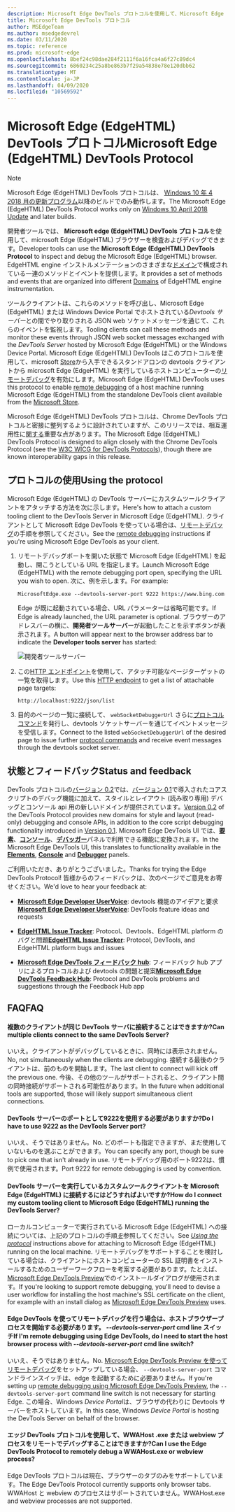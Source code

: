 ```yaml
---
description: Microsoft Edge DevTools プロトコルを使用して、Microsoft Edge (EdgeHTML) ブラウザーを検査およびデバッグします。
title: Microsoft Edge DevTools プロトコル
author: MSEdgeTeam
ms.author: msedgedevrel
ms.date: 03/11/2020
ms.topic: reference
ms.prod: microsoft-edge
ms.openlocfilehash: 8bef24c98dae284f2111f6a16fca4a6f27c89dc4
ms.sourcegitcommit: 6860234c25a8be863b7f29a54838e78e120dbb62
ms.translationtype: MT
ms.contentlocale: ja-JP
ms.lasthandoff: 04/09/2020
ms.locfileid: "10569592"
---
```

# <span data-ttu-id="3e19b-103">Microsoft Edge (EdgeHTML) DevTools プロトコル</span><span class="sxs-lookup"><span data-stu-id="3e19b-103">Microsoft Edge (EdgeHTML) DevTools Protocol</span></span>

> [!NOTE]
> <span data-ttu-id="3e19b-104">Microsoft Edge (EdgeHTML) DevTools プロトコルは、 [Windows 10 年 4 2018 月の更新プログラム](https://blogs.windows.com/windowsexperience/2018/04/30/how-to-get-the-windows-10-april-2018-update/#5VXkQMU41CJzZPER.97)以降のビルドでのみ動作します。</span><span class="sxs-lookup"><span data-stu-id="3e19b-104">The Microsoft Edge (EdgeHTML) DevTools Protocol works only on [Windows 10 April 2018 Update](https://blogs.windows.com/windowsexperience/2018/04/30/how-to-get-the-windows-10-april-2018-update/#5VXkQMU41CJzZPER.97) and later builds.</span></span>

<span data-ttu-id="3e19b-105">開発者ツールでは、 **Microsoft edge (EdgeHTML) DevTools プロトコル**を使用して、microsoft Edge (EdgeHTML) ブラウザーを検査およびデバッグできます。</span><span class="sxs-lookup"><span data-stu-id="3e19b-105">Developer tools can use the **Microsoft Edge (EdgeHTML) DevTools Protocol** to inspect and debug the Microsoft Edge (EdgeHTML) browser.</span></span> <span data-ttu-id="3e19b-106">EdgeHTML engine インストルメンテーションのさまざまな[ドメイン](0.2/domains/index.md)で構成されている一連のメソッドとイベントを提供します。</span><span class="sxs-lookup"><span data-stu-id="3e19b-106">It provides a set of methods and events that are organized into different [Domains](0.2/domains/index.md) of EdgeHTML engine instrumentation.</span></span>

 <span data-ttu-id="3e19b-107">ツールクライアントは、これらのメソッドを呼び出し、Microsoft Edge (EdgeHTML) または Windows Device Portal でホストされている*Devtools サーバー*との間でやり取りされる JSON web ソケットメッセージを通じて、これらのイベントを監視します。</span><span class="sxs-lookup"><span data-stu-id="3e19b-107">Tooling clients can call these methods and monitor these events through JSON web socket messages exchanged with the *DevTools Server* hosted by Microsoft Edge (EdgeHTML) or the Windows Device Portal.</span></span> <span data-ttu-id="3e19b-108">Microsoft Edge (EdgeHTML) DevTools はこのプロトコルを使用して、microsoft [Store](https://www.microsoft.com/store/p/microsoft-edge-devtools-preview/9mzbfrmz0mnj)から入手できるスタンドアロンの devtools クライアントから microsoft Edge (EdgeHTML) を実行しているホストコンピューターの[リモートデバッグ](0.2/clients.md#microsoft-edge-devtools-preview)を有効にします。</span><span class="sxs-lookup"><span data-stu-id="3e19b-108">Microsoft Edge (EdgeHTML) DevTools uses this protocol to enable [remote debugging](0.2/clients.md#microsoft-edge-devtools-preview) of a host machine running Microsoft Edge (EdgeHTML) from the standalone DevTools client available from the [Microsoft Store](https://www.microsoft.com/store/p/microsoft-edge-devtools-preview/9mzbfrmz0mnj).</span></span>

<span data-ttu-id="3e19b-109">Microsoft Edge (EdgeHTML) DevTools プロトコルは、Chrome DevTools プロトコルと密接に整列するように設計されていますが、このリリースでは、相互運用性に[関する](https://github.com/WICG/devtools-protocol/)重要な点があります。</span><span class="sxs-lookup"><span data-stu-id="3e19b-109">The Microsoft Edge (EdgeHTML) DevTools Protocol is designed to align closely with the Chrome DevTools Protocol (see the [W3C WICG for DevTools Protocols](https://github.com/WICG/devtools-protocol/)), though there are known interoperability gaps in this release.</span></span>

## <span data-ttu-id="3e19b-110">プロトコルの使用</span><span class="sxs-lookup"><span data-stu-id="3e19b-110">Using the protocol</span></span>

<span data-ttu-id="3e19b-111">Microsoft Edge (EdgeHTML) の DevTools サーバーにカスタムツールクライアントをアタッチする方法を次に示します。</span><span class="sxs-lookup"><span data-stu-id="3e19b-111">Here's how to attach a custom tooling client to the DevTools Server in Microsoft Edge (EdgeHTML).</span></span> <span data-ttu-id="3e19b-112">クライアントとして Microsoft Edge DevTools を使っている場合は、[リモートデバッグ](0.2/clients.md#microsoft-edge-devtools-preview)の手順を参照してください。</span><span class="sxs-lookup"><span data-stu-id="3e19b-112">See the [remote debugging](0.2/clients.md#microsoft-edge-devtools-preview) instructions if you're using Microsoft Edge DevTools as your client.</span></span>

1. <span data-ttu-id="3e19b-113">リモートデバッグポートを開いた状態で Microsoft Edge (EdgeHTML) を起動し、開こうとしている URL を指定します。</span><span class="sxs-lookup"><span data-stu-id="3e19b-113">Launch Microsoft Edge (EdgeHTML) with the remote debugging port open, specifying the URL you wish to open.</span></span> <span data-ttu-id="3e19b-114">次に、例を示します。</span><span class="sxs-lookup"><span data-stu-id="3e19b-114">For example:</span></span>

    ```
    MicrosoftEdge.exe --devtools-server-port 9222 https://www.bing.com
    ```

    <span data-ttu-id="3e19b-115">Edge が既に起動されている場合、URL パラメーターは省略可能です。</span><span class="sxs-lookup"><span data-stu-id="3e19b-115">If Edge is already launched, the URL parameter is optional.</span></span> <span data-ttu-id="3e19b-116">ブラウザーのアドレスバーの横に、**開発者ツールサーバー**が起動したことを示すボタンが表示されます。</span><span class="sxs-lookup"><span data-stu-id="3e19b-116">A button will appear next to the browser address bar to indicate the **Developer tools server** has started:</span></span>

    ![開発者ツールサーバー](media/developer-tools-server.png) 

2. <span data-ttu-id="3e19b-118">この[HTTP エンドポイント](0.2/http.md)を使用して、アタッチ可能なページターゲットの一覧を取得します。</span><span class="sxs-lookup"><span data-stu-id="3e19b-118">Use this [HTTP endpoint](0.2/http.md) to get a list of attachable page targets:</span></span>

    ```
    http://localhost:9222/json/list
    ```

3. <span data-ttu-id="3e19b-119">目的のページの一覧に接続して、 `webSocketDebuggerUrl` さらに[プロトコルコマンド](0.2/domains/index.md)を発行し、devtools ソケットサーバーを通じてイベントメッセージを受信します。</span><span class="sxs-lookup"><span data-stu-id="3e19b-119">Connect to the listed `webSocketDebuggerUrl` of the desired page to issue further [protocol commands](0.2/domains/index.md) and receive event messages through the devtools socket server.</span></span>

## <span data-ttu-id="3e19b-120">状態とフィードバック</span><span class="sxs-lookup"><span data-stu-id="3e19b-120">Status and feedback</span></span>

<span data-ttu-id="3e19b-121">DevTools プロトコルの[バージョン 0.2](0.2/index.md)では、[バージョン 0.1](0.1/index.md)で導入されたコアスクリプトのデバッグ機能に加えて、スタイルとレイアウト (読み取り専用) デバッグとコンソール api 用の新しいドメインが提供されています。</span><span class="sxs-lookup"><span data-stu-id="3e19b-121">[Version 0.2](0.2/index.md) of the DevTools Protocol provides new domains for style and layout (read-only) debugging and console APIs, in addition to the core script debugging functionality introduced in [Version 0.1](0.1/index.md).</span></span> <span data-ttu-id="3e19b-122">Microsoft Edge DevTools UI では、[**要素**](../devtools-guide/elements.md)、[**コンソール**](../devtools-guide/console.md)、[**デバッガー**](../devtools-guide/debugger.md)パネルで利用できる機能に変換されます。</span><span class="sxs-lookup"><span data-stu-id="3e19b-122">In the Microsoft Edge DevTools UI, this translates to functionality available in the [**Elements**](../devtools-guide/elements.md), [**Console**](../devtools-guide/console.md) and [**Debugger**](../devtools-guide/debugger.md) panels.</span></span>

<span data-ttu-id="3e19b-123">ご利用いただき、ありがとうございました。</span><span class="sxs-lookup"><span data-stu-id="3e19b-123">Thanks for trying the Edge DevTools Protocol!</span></span> <span data-ttu-id="3e19b-124">皆様からのフィードバックは、次のページでご意見をお寄せください。</span><span class="sxs-lookup"><span data-stu-id="3e19b-124">We'd love to hear your feedback at:</span></span>

 - <span data-ttu-id="3e19b-125">[**Microsoft Edge Developer UserVoice**](https://wpdev.uservoice.com/forums/257854-microsoft-edge-developer?category_id=84475): devtools 機能のアイデアと要求</span><span class="sxs-lookup"><span data-stu-id="3e19b-125">[**Microsoft Edge Developer UserVoice**](https://wpdev.uservoice.com/forums/257854-microsoft-edge-developer?category_id=84475): DevTools feature ideas and requests</span></span>

 - <span data-ttu-id="3e19b-126">[**EdgeHTML Issue Tracker**](https://developer.microsoft.com/microsoft-edge/platform/issues/): Protocol、Devtools、EdgeHTML platform のバグと問題</span><span class="sxs-lookup"><span data-stu-id="3e19b-126">[**EdgeHTML Issue Tracker**](https://developer.microsoft.com/microsoft-edge/platform/issues/): Protocol, DevTools, and EdgeHTML platform bugs and issues</span></span>

 - <span data-ttu-id="3e19b-127">[**Microsoft Edge DevTools フィードバック hub**](feedback-hub:?referrer=microsoftEdge&tabID=2&newFeedback=true&ContextId=344): フィードバック hub アプリによるプロトコルおよび devtools の問題と提案</span><span class="sxs-lookup"><span data-stu-id="3e19b-127">[**Microsoft Edge DevTools Feedback Hub**](feedback-hub:?referrer=microsoftEdge&tabID=2&newFeedback=true&ContextId=344): Protocol and DevTools problems and suggestions through the Feedback Hub app</span></span>

## <span data-ttu-id="3e19b-128">FAQ</span><span class="sxs-lookup"><span data-stu-id="3e19b-128">FAQ</span></span>

#### <span data-ttu-id="3e19b-129">複数のクライアントが同じ DevTools サーバに接続することはできますか?</span><span class="sxs-lookup"><span data-stu-id="3e19b-129">Can multiple clients connect to the same DevTools Server?</span></span>
<span data-ttu-id="3e19b-130">いいえ。クライアントがデバッグしているときに、同時には表示されません。</span><span class="sxs-lookup"><span data-stu-id="3e19b-130">No, not simultaneously when the clients are debugging.</span></span> <span data-ttu-id="3e19b-131">接続する最後のクライアントは、前のものを開始します。</span><span class="sxs-lookup"><span data-stu-id="3e19b-131">The last client to connect will kick off the previous one.</span></span> <span data-ttu-id="3e19b-132">今後、その他のツールがサポートされると、クライアント間の同時接続がサポートされる可能性があります。</span><span class="sxs-lookup"><span data-stu-id="3e19b-132">In the future when additional tools are supported, those will likely support simultaneous client connections.</span></span>

#### <span data-ttu-id="3e19b-133">DevTools サーバーのポートとして9222を使用する必要がありますか?</span><span class="sxs-lookup"><span data-stu-id="3e19b-133">Do I have to use 9222 as the DevTools Server port?</span></span>
<span data-ttu-id="3e19b-134">いいえ、そうではありません。</span><span class="sxs-lookup"><span data-stu-id="3e19b-134">No.</span></span> <span data-ttu-id="3e19b-135">どのポートも指定できますが、まだ使用していないものを選ぶことができます。</span><span class="sxs-lookup"><span data-stu-id="3e19b-135">You can specify any port, though be sure to pick one that isn't already in use.</span></span> <span data-ttu-id="3e19b-136">リモートデバッグ用のポート9222は、慣例で使用されます。</span><span class="sxs-lookup"><span data-stu-id="3e19b-136">Port 9222 for remote debugging is used by convention.</span></span>

#### <span data-ttu-id="3e19b-137">DevTools サーバーを実行しているカスタムツールクライアントを Microsoft Edge (EdgeHTML) に接続するにはどうすればよいですか?</span><span class="sxs-lookup"><span data-stu-id="3e19b-137">How do I connect my custom tooling client to Microsoft Edge (EdgeHTML) running the DevTools Server?</span></span>
<span data-ttu-id="3e19b-138">ローカルコンピューターで実行されている Microsoft Edge (EdgeHTML) への接続については、上記のプロトコルの手順[*を*](#using-the-protocol)参照してください。</span><span class="sxs-lookup"><span data-stu-id="3e19b-138">See [*Using the protocol*](#using-the-protocol) instructions above for attaching to Microsoft Edge (EdgeHTML) running on the local machine.</span></span> <span data-ttu-id="3e19b-139">リモートデバッグをサポートすることを検討している場合は、クライアントにホストコンピューターの SSL 証明書をインストールするためのユーザーワークフローを考案する必要があります。たとえば、 [Microsoft Edge DevTools Preview](./0.2/clients.md#microsoft-edge-devtools-preview)でのインストールダイアログが使用されます。</span><span class="sxs-lookup"><span data-stu-id="3e19b-139">If you're looking to support remote debugging, you'll need to devise a user workflow for installing the host machine's SSL certificate on the client, for example with an install dialog as [Microsoft Edge DevTools Preview](./0.2/clients.md#microsoft-edge-devtools-preview) uses.</span></span>

#### <span data-ttu-id="3e19b-140">Edge DevTools を使ってリモートデバッグを行う場合は、ホストブラウザープロセスを開始する必要があります。 *--devtools-server-port* cmd line スイッチ</span><span class="sxs-lookup"><span data-stu-id="3e19b-140">If I'm remote debugging using Edge DevTools, do I need to start the host browser process with *--devtools-server-port* cmd line switch?</span></span> 
<span data-ttu-id="3e19b-141">いいえ、そうではありません。</span><span class="sxs-lookup"><span data-stu-id="3e19b-141">No.</span></span> <span data-ttu-id="3e19b-142">[Microsoft Edge DevTools Preview を使ってリモートデバッグ](./0.2/clients.md#microsoft-edge-devtools-preview)をセットアップしている場合、 `--devtools-server-port` コマンドラインスイッチは、edge を起動するために必要ありません。</span><span class="sxs-lookup"><span data-stu-id="3e19b-142">If you're setting up [remote debugging using Microsoft Edge DevTools Preview](./0.2/clients.md#microsoft-edge-devtools-preview), the `--devtools-server-port` command line switch is not necessary for starting Edge.</span></span> <span data-ttu-id="3e19b-143">この場合、Windows *Device Portal*は、ブラウザの代わりに Devtools サーバーをホストしています。</span><span class="sxs-lookup"><span data-stu-id="3e19b-143">In this case, Windows *Device Portal* is hosting the DevTools Server on behalf of the browser.</span></span>

#### <span data-ttu-id="3e19b-144">エッジ DevTools プロトコルを使用して、WWAHost .exe または webview プロセスをリモートでデバッグすることはできますか?</span><span class="sxs-lookup"><span data-stu-id="3e19b-144">Can I use the Edge DevTools Protocol to remotely debug a WWAHost.exe or webview process?</span></span>
<span data-ttu-id="3e19b-145">Edge DevTools プロトコルは現在、ブラウザーのタブのみをサポートしています。</span><span class="sxs-lookup"><span data-stu-id="3e19b-145">The Edge DevTools Protocol currently supports only browser tabs.</span></span> <span data-ttu-id="3e19b-146">WWAHost と webview のプロセスはサポートされていません。</span><span class="sxs-lookup"><span data-stu-id="3e19b-146">WWAHost.exe and webview processes are not supported.</span></span>
